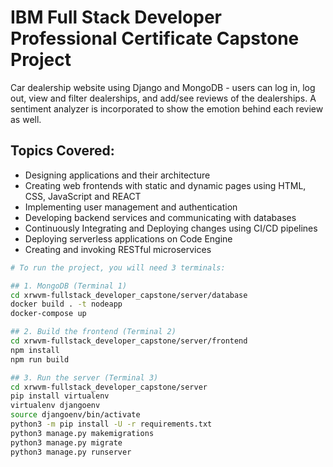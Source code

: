 # IBM Full Stack Developer Professional Certificate Capstone Project
Car dealership website using Django and MongoDB - users can log in, log out, view and filter dealerships, and add/see reviews of the dealerships. A sentiment analyzer is incorporated to show the emotion behind each review as well.

## Topics Covered:
- Designing applications and their architecture 
- Creating web frontends with static and dynamic pages using HTML, CSS, JavaScript and REACT
- Implementing user management and authentication  
- Developing backend services and communicating with databases 
- Continuously Integrating and Deploying changes using CI/CD pipelines  
- Deploying serverless applications on Code Engine 
- Creating and invoking RESTful microservices

```bash
# To run the project, you will need 3 terminals:

## 1. MongoDB (Terminal 1)
cd xrwvm-fullstack_developer_capstone/server/database
docker build . -t nodeapp
docker-compose up

## 2. Build the frontend (Terminal 2)
cd xrwvm-fullstack_developer_capstone/server/frontend
npm install
npm run build

## 3. Run the server (Terminal 3)
cd xrwvm-fullstack_developer_capstone/server
pip install virtualenv
virtualenv djangoenv
source djangoenv/bin/activate
python3 -m pip install -U -r requirements.txt
python3 manage.py makemigrations
python3 manage.py migrate
python3 manage.py runserver
```
